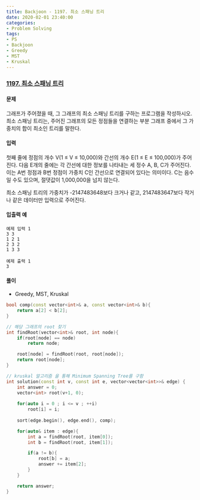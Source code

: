 ```yaml
---
title: Backjoon - 1197. 최소 스패닝 트리
date: 2020-02-01 23:40:00
categories:
- Problem Solving
tags:
- PS
- Backjoon
- Greedy
- MST
- Kruskal
---
```


### [ 1197. 최소 스패닝 트리 ](https://www.acmicpc.net/problem/1197)

#### 문제

그래프가 주어졌을 때, 그 그래프의 최소 스패닝 트리를 구하는 프로그램을 작성하시오.
최소 스패닝 트리는, 주어진 그래프의 모든 정점들을 연결하는 부분 그래프 중에서 그 가중치의 합이 최소인 트리를 말한다.

#### 입력
 
첫째 줄에 정점의 개수 V(1 ≤ V ≤ 10,000)와 간선의 개수 E(1 ≤ E ≤ 100,000)가 주어진다. 다음 E개의 줄에는 각 간선에 대한 정보를 나타내는 세 정수 A, B, C가 주어진다. 이는 A번 정점과 B번 정점이 가중치 C인 간선으로 연결되어 있다는 의미이다. C는 음수일 수도 있으며, 절댓값이 1,000,000을 넘지 않는다.

최소 스패닝 트리의 가중치가 -2147483648보다 크거나 같고, 2147483647보다 작거나 같은 데이터만 입력으로 주어진다.

#### 입출력 예

```
예제 입력 1 
3 3
1 2 1
2 3 2
1 3 3

예제 출력 1 
3
```

#### 풀이
  - Greedy, MST, Kruskal

```cpp
bool comp(const vector<int>& a, const vector<int>& b){
	return a[2] < b[2];
}

// 해당 그래프의 root 찾기 
int findRoot(vector<int>& root, int node){
	if(root[node] == node)
		return node;

	root[node] = findRoot(root, root[node]);
	return root[node];
}

// kruskal 알고리즘 을 통해 Minimum Spanning Tree를 구함
int solution(const int v, const int e, vector<vector<int>>& edge) {
	int answer = 0;
	vector<int> root(v+1, 0);
	
	for(auto i = 0 ; i <= v ; ++i)
		root[i] = i;
	
	sort(edge.begin(), edge.end(), comp);

	for(auto& item : edge){
		int a = findRoot(root, item[0]);
		int b = findRoot(root, item[1]);

		if(a != b){
			root[b] = a;
			answer += item[2];
		}
	}

	return answer;
}
```